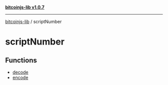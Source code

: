 [**bitcoinjs-lib v1.0.7**](../../README.md)

***

[bitcoinjs-lib](../../README.md) / scriptNumber

# scriptNumber

## Functions

- [decode](functions/decode.md)
- [encode](functions/encode.md)
